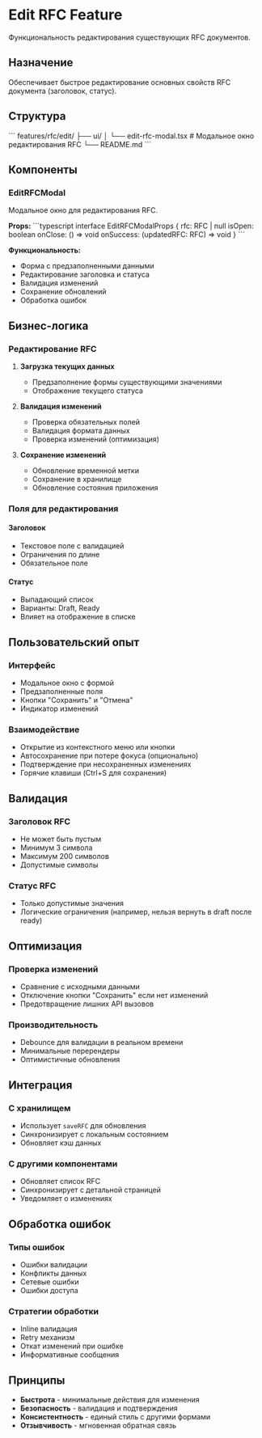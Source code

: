 # Edit RFC Feature

Функциональность редактирования существующих RFC документов.

## Назначение

Обеспечивает быстрое редактирование основных свойств RFC документа (заголовок, статус).

## Структура

\`\`\`
features/rfc/edit/
├── ui/
│   └── edit-rfc-modal.tsx    # Модальное окно редактирования RFC
└── README.md
\`\`\`

## Компоненты

### EditRFCModal

Модальное окно для редактирования RFC.

**Props:**
\`\`\`typescript
interface EditRFCModalProps {
  rfc: RFC | null
  isOpen: boolean
  onClose: () => void
  onSuccess: (updatedRFC: RFC) => void
}
\`\`\`

**Функциональность:**
- Форма с предзаполненными данными
- Редактирование заголовка и статуса
- Валидация изменений
- Сохранение обновлений
- Обработка ошибок

## Бизнес-логика

### Редактирование RFC
1. **Загрузка текущих данных**
   - Предзаполнение формы существующими значениями
   - Отображение текущего статуса

2. **Валидация изменений**
   - Проверка обязательных полей
   - Валидация формата данных
   - Проверка изменений (оптимизация)

3. **Сохранение изменений**
   - Обновление временной метки
   - Сохранение в хранилище
   - Обновление состояния приложения

### Поля для редактирования

#### Заголовок
- Текстовое поле с валидацией
- Ограничения по длине
- Обязательное поле

#### Статус
- Выпадающий список
- Варианты: Draft, Ready
- Влияет на отображение в списке

## Пользовательский опыт

### Интерфейс
- Модальное окно с формой
- Предзаполненные поля
- Кнопки "Сохранить" и "Отмена"
- Индикатор изменений

### Взаимодействие
- Открытие из контекстного меню или кнопки
- Автосохранение при потере фокуса (опционально)
- Подтверждение при несохраненных изменениях
- Горячие клавиши (Ctrl+S для сохранения)

## Валидация

### Заголовок RFC
- Не может быть пустым
- Минимум 3 символа
- Максимум 200 символов
- Допустимые символы

### Статус RFC
- Только допустимые значения
- Логические ограничения (например, нельзя вернуть в draft после ready)

## Оптимизация

### Проверка изменений
- Сравнение с исходными данными
- Отключение кнопки "Сохранить" если нет изменений
- Предотвращение лишних API вызовов

### Производительность
- Debounce для валидации в реальном времени
- Минимальные перерендеры
- Оптимистичные обновления

## Интеграция

### С хранилищем
- Использует `saveRFC` для обновления
- Синхронизирует с локальным состоянием
- Обновляет кэш данных

### С другими компонентами
- Обновляет список RFC
- Синхронизирует с детальной страницей
- Уведомляет о изменениях

## Обработка ошибок

### Типы ошибок
- Ошибки валидации
- Конфликты данных
- Сетевые ошибки
- Ошибки доступа

### Стратегии обработки
- Inline валидация
- Retry механизм
- Откат изменений при ошибке
- Информативные сообщения

## Принципы

- **Быстрота** - минимальные действия для изменения
- **Безопасность** - валидация и подтверждения
- **Консистентность** - единый стиль с другими формами
- **Отзывчивость** - мгновенная обратная связь
